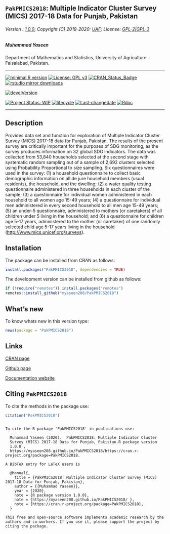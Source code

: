 
## `PakPMICS2018`: Multiple Indicator Cluster Survey (MICS) 2017-18 Data for Punjab, Pakistan

###### Version : [1.0.0](https://myaseen208.github.io/PakPMICS2018/); Copyright (C) 2019-2020: [UAF](http://uaf.edu.pk//); License: [GPL-2|GPL-3](https://www.r-project.org/Licenses/)

##### *Muhammad Yaseen*

Department of Mathematics and Statistics, University of Agriculture
Faisalabad, Pakistan.

-----

[![minimal R
version](https://img.shields.io/badge/R%3E%3D-3.5.0-6666ff.svg)](https://cran.r-project.org/)
[![License: GPL
v3](https://img.shields.io/badge/License-GPL%20v3-blue.svg)](https://www.gnu.org/licenses/gpl-3.0)
[![CRAN\_Status\_Badge](https://www.r-pkg.org/badges/version-last-release/PakPMICS2018)](https://cran.r-project.org/package=PakPMICS2018)
[![rstudio mirror
downloads](https://cranlogs.r-pkg.org/badges/grand-total/PakPMICS2018?color=green)](https://CRAN.R-project.org/package=PakPMICS2018)
<!-- [![packageversion](https://img.shields.io/badge/Package%20version-0.2.3.3-orange.svg)](https://github.com/myaseen208/PakPMICS2018) -->

[![develVersion](https://img.shields.io/badge/devel%20version-1.0.0-orange.svg)](https://github.com/myaseen208/PakPMICS2018)

<!-- [![GitHub Download Count](https://github-basic-badges.herokuapp.com/downloads/myaseen208/PakPMICS2018/total.svg)] -->

[![Project Status:
WIP](http://www.repostatus.org/badges/latest/inactive.svg)](http://www.repostatus.org/#inactive)
[![lifecycle](https://img.shields.io/badge/lifecycle-stable-brightgreen.svg)](https://www.tidyverse.org/lifecycle/#stable)
[![Last-changedate](https://img.shields.io/badge/last%20change-2020--01--24-yellowgreen.svg)](https://github.com/myaseen208/PakPMICS2018)
[![Rdoc](http://www.rdocumentation.org/badges/version/PakPMICS2018)](http://www.rdocumentation.org/packages/PakPMICS2018)

-----

## Description

Provides data set and function for exploration of Multiple Indicator
Cluster Survey (MICS) 2017-18 data for Punjab, Pakistan. The results of
the present survey are critically important for the purposes of SDG
monitoring, as the survey produces information on 32 global SDG
indicators. The data was collected from 53,840 households selected at
the second stage with systematic random sampling out of a sample of
2,692 clusters selected using Probability Proportional to size sampling.
Six questionnaires were used in the survey: (1) a household
questionnaire to collect basic demographic information on all de jure
household members (usual residents), the household, and the dwelling;
(2) a water quality testing questionnaire administered in three
households in each cluster of the sample; (3) a questionnaire for
individual women administered in each household to all women age 15-49
years; (4) a questionnaire for individual men administered in every
second household to all men age 15-49 years; (5) an under-5
questionnaire, administered to mothers (or caretakers) of all children
under 5 living in the household; and (6) a questionnaire for children
age 5-17 years, administered to the mother (or caretaker) of one
randomly selected child age 5-17 years living in the household
(<http://www.mics.unicef.org/surveys>).

## Installation

The package can be installed from CRAN as follows:

``` r
install.packages("PakPMICS2018", dependencies = TRUE)
```

The development version can be installed from github as follows:

``` r
if (!require("remotes")) install.packages("remotes")
remotes::install_github("myaseen208/PakPMICS2018")
```

## What’s new

To know whats new in this version type:

``` r
news(package = "PakPMICS2018")
```

## Links

[CRAN page](https://cran.r-project.org/package=PakPMICS2018)

[Github page](https://github.com/myaseen208/PakPMICS2018)

[Documentation website](https://myaseen208.github.io/PakPMICS2018/)

## Citing `PakPMICS2018`

To cite the methods in the package use:

``` r
citation("PakPMICS2018")
```

``` 

To cite the R package 'PakPMICS2018' in publications use:

  Muhammad Yaseen (2020).  PakPMICS2018: Multiple Indicator Cluster
  Survey (MICS) 2017-18 Data for Punjab, Pakistan.R package version
  1.0.0 ,
  https://myaseen208.github.io/PakPMICS2018/https://cran.r-project.org/package=PakPMICS2018.

A BibTeX entry for LaTeX users is

  @Manual{,
    title = {PakPMICS2018: Multiple Indicator Cluster Survey (MICS) 2017-18 Data for Punjab, Pakistan},
    author = {{Muhammad Yaseen}},
    year = {2020},
    note = {R package version 1.0.0},
    note = {https://myaseen208.github.io/PakPMICS2018/ },
    note = {https://cran.r-project.org/package=PakPMICS2018},
  }

This free and open-source software implements academic research by the
authors and co-workers. If you use it, please support the project by
citing the package.
```
